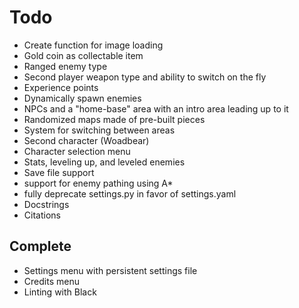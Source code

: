 # Todo

- Create function for image loading
- Gold coin as collectable item  
- Ranged enemy type  
- Second player weapon type and ability to switch on the fly  
- Experience points  
- Dynamically spawn enemies  
- NPCs and a "home-base" area with an intro area leading up to it  
- Randomized maps made of pre-built pieces  
- System for switching between areas  
- Second character (Woadbear)  
- Character selection menu  
- Stats, leveling up, and leveled enemies  
- Save file support  
- support for enemy pathing using A*
- fully deprecate settings.py in favor of settings.yaml
- Docstrings
- Citations

## Complete

- Settings menu with persistent settings file  
- Credits menu  
- Linting with Black
  